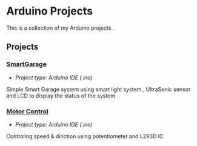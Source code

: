 # Arduino Projects

This is a collection of my Arduino projects .
## Projects

### [SmartGarage](../master/guitar)

* *Project type: Arduino IDE (.ino)*

Simple Smart Garage system using smart light system , UltraSonic sensor and LCD to display the status of the system

### [Motor Control](../master/guitar)

* *Project type: Arduino IDE (.ino)*

Controling speed & diriction using potentiometer and L293D IC   
